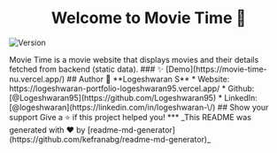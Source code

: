 <h1 align="center">Welcome to Movie Time 👋</h1> 
<p> 
  <img alt="Version" src="https://img.shields.io/badge/version-1.0.0-blue.svg?cacheSeconds=2592000" /> 
</p>
 Movie Time is a movie website that displays movies and their details fetched from backend (static data).
 ### ✨ [Demo](https://movie-time-nu.vercel.app/) 
 ## Author 
 👤 **Logeshwaran S** *
 Website: https://logeshwaran-portfolio-logeshwaran95.vercel.app/ * 
 Github: [@Logeshwaran95](https://github.com/Logeshwaran95) *
 LinkedIn: [@logeshwaran](https://linkedin.com/in/logeshwaran-\/)
 ## Show your support Give a ⭐️ if this project helped you!
 *** _This README was generated with ❤️ by [readme-md-generator](https://github.com/kefranabg/readme-md-generator)_
